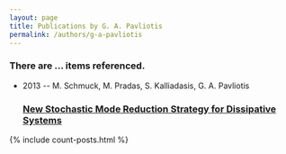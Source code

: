 ```yaml
---
layout: page
title: Publications by G. A. Pavliotis
permalink: /authors/g-a-pavliotis
---
```


<h3 id="number-posts">There are ... items referenced.</h3>
<ul class="post-list">
<li><span class='post-meta'>2013 -- M. Schmuck, M. Pradas, S. Kalliadasis, G. A. Pavliotis</span><h3><a class='post-link' href="{{ site.baseurl }}/new-stochastic-mode-reduction-strategy-for-dissipative-systems">New Stochastic Mode Reduction Strategy for Dissipative Systems</a></h3></li>

</ul>
{% include count-posts.html %}
